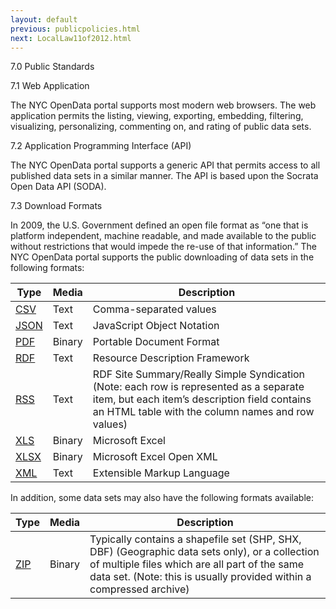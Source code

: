 ```yaml
---
layout: default
previous: publicpolicies.html
next: LocalLaw11of2012.html
---
```


7.0	Public Standards

7.1	Web Application

The NYC OpenData portal supports most modern web browsers. The web application permits the listing, viewing, exporting, embedding, filtering, visualizing, personalizing, commenting on, and rating of public data sets.

7.2	Application Programming Interface (API)

The NYC OpenData portal supports a generic API that permits access to all published data sets in a similar manner. The API is based upon the Socrata Open Data API (SODA).

7.3	Download Formats

In 2009, the U.S. Government defined an open file format as “one that is platform independent, machine readable, and made available to the public without restrictions that would impede the re-use of that information.” 
The NYC OpenData portal supports the public downloading of data sets in the following formats:

<table>
	<thead>
    	<tr>
    		<th>Type</th><th>Media</th><th>Description</th>
        </tr>
    </thead>
    <tbody>
    	<tr>
        	<td><a href="http://en.wikipedia.org/wiki/Comma-separated_values">CSV</a></td><td>Text</td><td>Comma-separated values</td>
        </tr>
    	<tr>
        	<td><a href="http://en.wikipedia.org/wiki/JavaScript_Object_Notation">JSON</a></td><td>Text</td><td>JavaScript Object Notation</td>
        </tr>
    	<tr>
        	<td><a href="http://en.wikipedia.org/wiki/Portable_Document_Format">PDF</a></td><td>Binary</td><td>Portable Document Format</td>
        </tr>
        <tr>
        	<td><a href="http://en.wikipedia.org/wiki/Resource_Description_Framework">RDF</a></td><td>Text</td><td>Resource Description Framework</td>
        </tr>
    	<tr>
        	<td><a href="http://en.wikipedia.org/wiki/RDF_Site_Summary">RSS</a></td><td>Text</td><td>RDF Site Summary/Really Simple Syndication (Note: each row is represented as a separate item, but each item’s description field contains an HTML table with the column names and row values)</td>
        </tr>
    	<tr>
        	<td><a href="http://en.wikipedia.org/wiki/Microsoft_Excel_file_format#File_formats">XLS</a></td><td>Binary</td><td>Microsoft Excel</td>
        </tr>
        <tr>
        	<td><a href="http://en.wikipedia.org/wiki/XLSX">XLSX</a></td><td>Binary</td><td>Microsoft Excel Open XML</td>
        </tr>
        <tr>
        	<td><a href="http://en.wikipedia.org/wiki/XML">XML</a></td><td>Text</td><td>Extensible Markup Language</td>
        </tr>
	</tbody>
</table>

In addition, some data sets may also have the following formats available:

<table>
	<thead>
    	<tr>
    		<th>Type</th><th>Media</th><th>Description</th>
        </tr>
    </thead>
    <tbody>
    	<tr>
        	<td><a href="http://en.wikipedia.org/wiki/Zip_%28file_format%29">ZIP</a></td><td>Binary</td><td>Typically contains a shapefile set (SHP, SHX, DBF) (Geographic data sets only), or a collection of multiple files which are all part of the same data set. (Note: this is usually provided within a compressed archive)</td>
        </tr>
	</tbody>
</table>
